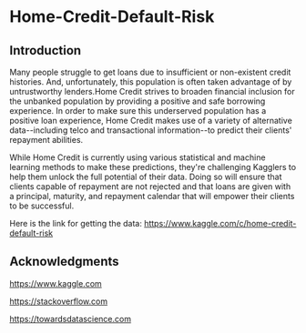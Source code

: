 # Home-Credit-Default-Risk
## Introduction
Many people struggle to get loans due to insufficient or non-existent credit histories. And, unfortunately, this population is often taken advantage of by untrustworthy lenders.Home Credit strives to broaden financial inclusion for the unbanked population by providing a positive and safe borrowing experience. In order to make sure this underserved population has a positive loan experience, Home Credit makes use of a variety of alternative data--including telco and transactional information--to predict their clients' repayment abilities.

While Home Credit is currently using various statistical and machine learning methods to make these predictions, they're challenging Kagglers to help them unlock the full potential of their data. Doing so will ensure that clients capable of repayment are not rejected and that loans are given with a principal, maturity, and repayment calendar that will empower their clients to be successful.

Here is the link for getting the data:
https://www.kaggle.com/c/home-credit-default-risk

## Acknowledgments

https://www.kaggle.com

https://stackoverflow.com

https://towardsdatascience.com
